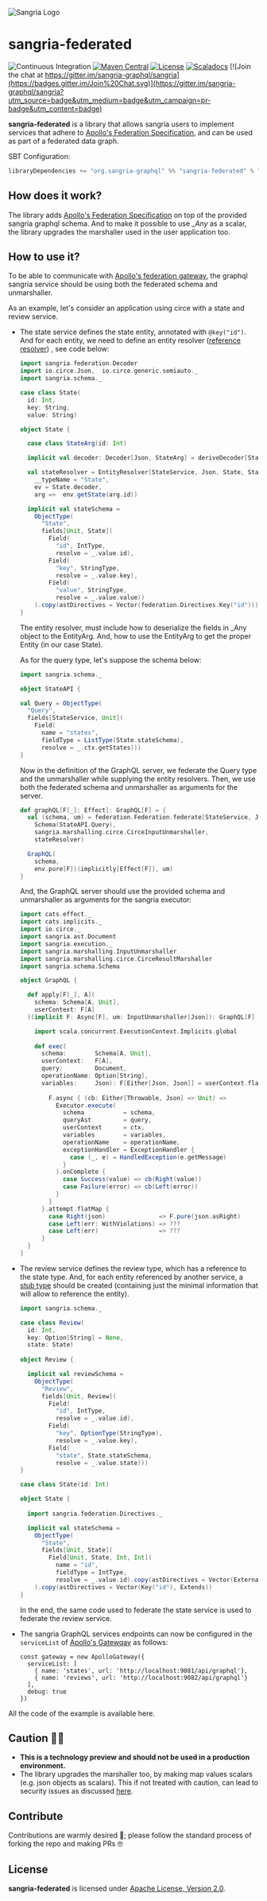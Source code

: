 ![Sangria Logo](https://sangria-graphql.github.io/assets/img/sangria-logo.svg)

# sangria-federated

![Continuous Integration](https://github.com/sangria-graphql/sangria-federated/workflows/Continuous%20Integration/badge.svg)
[![Maven Central](https://maven-badges.herokuapp.com/maven-central/org.sangria-graphql/sangria-federated_2.13/badge.svg)](https://maven-badges.herokuapp.com/maven-central/org.sangria-graphql/sangria-federated_2.13)
[![License](http://img.shields.io/:license-Apache%202-brightgreen.svg)](http://www.apache.org/licenses/LICENSE-2.0.txt)
[![Scaladocs](https://www.javadoc.io/badge/org.sangria-graphql/sangria-federated_2.13.svg?label=docs)](https://www.javadoc.io/doc/org.sangria-graphql/sangria-federated_2.13)
[![Join the chat at https://gitter.im/sangria-graphql/sangria](https://badges.gitter.im/Join%20Chat.svg)](https://gitter.im/sangria-graphql/sangria?utm_source=badge&utm_medium=badge&utm_campaign=pr-badge&utm_content=badge)

**sangria-federated** is a library that allows sangria users to implement services that adhere to
[Apollo's Federation Specification](https://www.apollographql.com/docs/federation/federation-spec/),
and can be used as part of a federated data graph.

SBT Configuration:

```scala
libraryDependencies += "org.sangria-graphql" %% "sangria-federated" % "0.0.1"
```

## How does it work?

The library adds [Apollo's Federation Specification](https://www.apollographql.com/docs/federation/federation-spec/)
on top of the provided sangria graphql schema. And to make it possible to use *_Any* as a scalar,
the library upgrades the marshaller used in the user application too.

## How to use it?

To be able to communicate with [Apollo's federation gateway](https://www.apollographql.com/docs/federation/gateway/),
the graphql sangria service should be using both the federated schema and unmarshaller.

As an example, let's consider an application using circe with a state and review service. 
- The state service defines the state entity, annotated with ```@key("id")```. And for each entity, 
  we need to define an entity resolver ([reference resolver](https://www.apollographql.com/docs/federation/entities/#resolving))
  , see code below:
    ```scala
    import sangria.federation.Decoder
    import io.circe.Json,  io.circe.generic.semiauto._
    import sangria.schema._
    
    case class State(
      id: Int,
      key: String,
      value: String)
    
    object State {
    
      case class StateArg(id: Int)
    
      implicit val decoder: Decoder[Json, StateArg] = deriveDecoder[StateArg].decodeJson(_)
    
      val stateResolver = EntityResolver[StateService, Json, State, StateArg](
        __typeName = "State",
        ev = State.decoder,
        arg =>  env.getState(arg.id))
    
      implicit val stateSchema =
        ObjectType(
          "State",
          fields[Unit, State](
            Field(
              "id", IntType,
              resolve = _.value.id),
            Field(
              "key", StringType,
              resolve = _.value.key),
            Field(
              "value", StringType,
              resolve = _.value.value))
        ).copy(astDirectives = Vector(federation.Directives.Key("id")))
    }
    ```
    
    The entity resolver, must include how to deserialize the fields in _Any object to the EntityArg.
    And, how to use the EntityArg to get the proper Entity (in our case State).
  
    As for the query type, let's suppose the schema below:
    ```scala
    import sangria.schema._
    
    object StateAPI {
    
    val Query = ObjectType(
      "Query",
      fields[StateService, Unit](
        Field(
          name = "states", 
          fieldType = ListType(State.stateSchema), 
          resolve = _.ctx.getStates)))
    }
    ```
    
    Now in the definition of the GraphQL server, we federate the Query type and the unmarshaller 
    while supplying the entity resolvers. Then, we use both the federated schema and unmarshaller as
    arguments for the server.
    ```scala
    def graphQL[F[_]: Effect]: GraphQL[F] = {
      val (schema, um) = federation.Federation.federate[StateService, Json](
        Schema(StateAPI.Query),
        sangria.marshalling.circe.CirceInputUnmarshaller,
        stateResolver)
    
      GraphQL(
        schema,
        env.pure[F])(implicitly[Effect[F]], um)
    }
    ```
  
    And, the GraphQL server should use the provided schema and unmarshaller as arguments for the
    sangria executor:
    ```scala
    import cats.effect._
    import cats.implicits._
    import io.circe._
    import sangria.ast.Document
    import sangria.execution._
    import sangria.marshalling.InputUnmarshaller
    import sangria.marshalling.circe.CirceResultMarshaller
    import sangria.schema.Schema
  
    object GraphQL {

      def apply[F[_], A](
        schema: Schema[A, Unit],
        userContext: F[A]
      )(implicit F: Async[F], um: InputUnmarshaller[Json]): GraphQL[F] = new GraphQL[F] {

        import scala.concurrent.ExecutionContext.Implicits.global
        
        def exec(
          schema:        Schema[A, Unit],
          userContext:   F[A],
          query:         Document,
          operationName: Option[String],
          variables:     Json): F[Either[Json, Json]] = userContext.flatMap { ctx =>
          
            F.async { (cb: Either[Throwable, Json] => Unit) =>
              Executor.execute(
                schema           = schema,
                queryAst         = query,
                userContext      = ctx,
                variables        = variables,
                operationName    = operationName,
                exceptionHandler = ExceptionHandler {
                  case (_, e) ⇒ HandledException(e.getMessage)
                }
              ).onComplete {
                case Success(value) => cb(Right(value))
                case Failure(error) => cb(Left(error))
              }
            }
          }.attempt.flatMap {
            case Right(json)               => F.pure(json.asRight)
            case Left(err: WithViolations) => ???
            case Left(err)                 => ???
          }
      }
    }
    ```
  
- The review service defines the review type, which has a reference to the state type. And, for each
  entity referenced by another service, a [stub type](https://www.apollographql.com/docs/federation/entities/#referencing)
  should be created (containing just the minimal information that will allow to reference
  the entity).
  ```scala
  import sangria.schema._
  
  case class Review(
    id: Int,
    key: Option[String] = None,
    state: State)
    
  object Review {

    implicit val reviewSchema =
      ObjectType(
        "Review",
        fields[Unit, Review](
          Field(
            "id", IntType,
            resolve = _.value.id),
          Field(
            "key", OptionType(StringType),
            resolve = _.value.key),
          Field(
            "state", State.stateSchema,
            resolve = _.value.state)))
  }
  
  case class State(id: Int)

  object State {
    
    import sangria.federation.Directives._
  
    implicit val stateSchema =
      ObjectType(
        "State",
        fields[Unit, State](
          Field[Unit, State, Int, Int](
            name = "id",
            fieldType = IntType,
            resolve = _.value.id).copy(astDirectives = Vector(External)))
      ).copy(astDirectives = Vector(Key("id"), Extends))
  }
  ```
  
  In the end, the same code used to federate the state service is used to federate the review
  service.

- The sangria GraphQL services endpoints can now be configured in the ```serviceList``` of
  [Apollo's Gatewqay](https://www.apollographql.com/docs/federation/gateway/#setup) as follows:
    ```
    const gateway = new ApolloGateway({
      serviceList: [
        { name: 'states', url: 'http://localhost:9081/api/graphql'},
        { name: 'reviews', url: 'http://localhost:9082/api/graphql'}
      ],
      debug: true
    })
    ```

All the code of the example is available here.

## Caution 🚨🚨

- **This is a technology preview and should not be used in a production environment.**
- The library upgrades the marshaller too, by making map values scalars (e.g. json objects as 
scalars). This if not treated with caution, can lead to security issues as discussed [here](http://www.petecorey.com/blog/2017/06/12/graphql-nosql-injection-through-json-types/).

## Contribute

Contributions are warmly desired 🤗; please follow the standard process of forking the repo and making
PRs 🤓

## License

**sangria-federated** is licensed under [Apache License, Version 2.0](http://www.apache.org/licenses/LICENSE-2.0).

